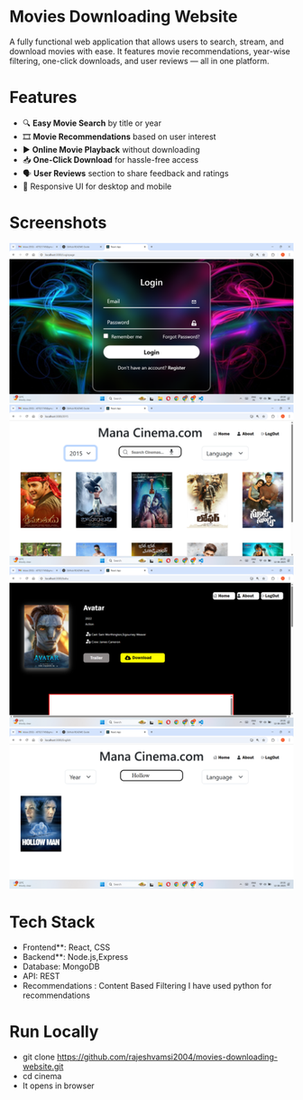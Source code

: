 # Movies Downloading Website
 A fully functional web application that allows users to search, stream, and download movies with ease. It features movie recommendations, year-wise filtering, one-click downloads, and user reviews — all in one platform.
# Features
  - 🔍 **Easy Movie Search** by title or year
  - 🎞️ **Movie Recommendations** based on user interest
  - ▶️ **Online Movie Playback** without downloading
  - 📥 **One-Click Download** for hassle-free access
  - 🗣️ **User Reviews** section to share feedback and ratings
  - 📱 Responsive UI for desktop and mobile

# Screenshots 
  ![Screenshot](images/Screenshot(64).png)
  ![Screenshot](images/Screenshot(65).png)
  ![Screenshot](images/Screenshot(66).png)
  ![Screenshot](images/Screenshot(67).png)

# Tech Stack
  - Frontend**: React, CSS
  - Backend**: Node.js,Express
  - Database: MongoDB
  - API: REST
  - Recommendations : Content Based Filtering
  I have used python for recommendations
# Run Locally
  - git clone https://github.com/rajeshvamsi2004/movies-downloading-website.git
  - cd cinema 
  - It opens in browser
  

